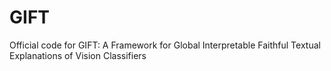 # GIFT
Official code for GIFT: A Framework for Global Interpretable Faithful Textual Explanations of Vision Classifiers
